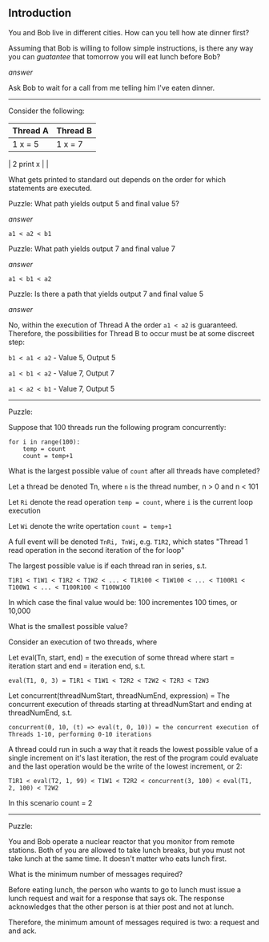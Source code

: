 ## Introduction

You and Bob live in different cities. How can you tell how ate dinner first? 

Assuming that Bob is willing to follow simple instructions, is there any way you can _guatantee_ that tomorrow you will eat lunch before Bob?

*answer*

Ask Bob to wait for a call from me telling him I've eaten dinner.

----

Consider the following:

| Thread A          | Thread B |
|-------------------|----------|
| 1 x = 5  | 1 x = 7  |

| 2 print x | |

What gets printed to standard out depends on the order for which statements are executed.

Puzzle: What path yields output 5 and final value 5?

*answer* 

`a1 < a2 < b1`

Puzzle: What path yields output 7 and final value 7

*answer* 

`a1 < b1 < a2`

Puzzle: Is there a path that yields output 7 and final value 5

*answer*

No, within the execution of Thread A the order `a1 < a2` is guaranteed. Therefore, the possibilities for Thread B to occur must be at some discreet step:

`b1 < a1 < a2` - Value 5, Output 5

`a1 < b1 < a2` - Value 7, Output 7

`a1 < a2 < b1` - Value 7, Output 5

----

Puzzle:

Suppose that 100 threads run the following program concurrently:

```
for i in range(100):
    temp = count
    count = temp+1
```

What is the largest possible value of `count` after all threads have completed?

Let a thread be denoted Tn, where `n` is the thread number, n > 0 and n < 101

Let `Ri` denote the read operation `temp = count`, where `i` is the current loop execution

Let `Wi` denote the write opertation `count = temp+1`

A full event will be denoted `TnRi, TnWi`, e.g. `T1R2`, which states "Thread 1 read operation in the second iteration of the for loop"

The largest possible value is if each thread ran in series, s.t.

`T1R1 < T1W1 < T1R2 < T1W2 < ... < T1R100 < T1W100 < ... < T100R1 < T100W1 < ... < T100R100 < T100W100`

In which case the final value would be: 100 incrementes 100 times, or 10,000

What is the smallest possible value?

Consider an execution of two threads, where

Let eval(Tn, start, end) = the execution of some thread where start = iteration start and end = iteration end, s.t.

`eval(T1, 0, 3) = T1R1 < T1W1 < T2R2 < T2W2 < T2R3 < T2W3`

Let concurrent(threadNumStart, threadNumEnd, expression) = The concurrent execution of threads starting at threadNumStart and ending at threadNumEnd, s.t.

`concurrent(0, 10, (t) => eval(t, 0, 10)) = the concurrent execution of Threads 1-10, performing 0-10 iterations`

A thread could run in such a way that it reads the lowest possible value of a single increment on it's last iteration, the rest of the program could evaluate and the last operation would be the write of the lowest increment, or 2:

`T1R1 < eval(T2, 1, 99) < T1W1 < T2R2 < concurrent(3, 100) < eval(T1, 2, 100) < T2W2`

In this scenario count = 2

---

Puzzle: 

You and Bob operate a nuclear reactor that you monitor from remote stations. Both of you are allowed to take lunch breaks, but you must not take lunch at the same time. It doesn't matter who eats lunch first.

What is the minimum number of messages required? 

Before eating lunch, the person who wants to go to lunch must issue a lunch request and wait for a response that says ok. The response acknowledges that the other person is at thier post and not at lunch.

Therefore, the minimum amount of messages required is two: a request and and ack.